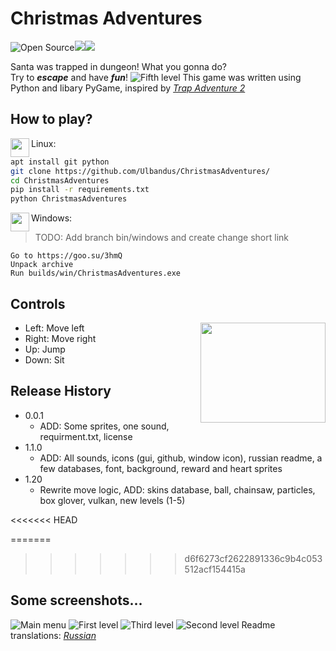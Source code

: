 # Christmas Adventures

![Open Source](https://img.shields.io/static/v1?label=OS&message=Open%20Source&color=White)![](https://img.shields.io/static/v1?label=U&message=Unlicensed&color=black)![](https://img.shields.io/static/v1?label=YL&message=YandexLyceumProject&color=red)

Santa was trapped in dungeon! What you gonna do?  
Try to ***escape*** and have ***fun***!
![Fifth level](https://i.imgur.com/HcX2dNk.png)
This game was written using Python and libary PyGame, inspired by *[Trap Adventure 2](http://trapadventure2.org/)*

## How to play?
<img align="left" width="30" height="30" src="https://i.imgur.com/0hv6SOQ.png">
   Linux:

```sh
apt install git python
git clone https://github.com/Ulbandus/ChristmasAdventures/
cd ChristmasAdventures
pip install -r requirements.txt
python ChristmasAdventures 
```

<img align="left" width="30" height="30" src="https://i.imgur.com/tD6vH32.png">
Windows:

> TODO: Add branch bin/windows and create change short link 

```
Go to https://goo.su/3hmQ
Unpack archive
Run builds/win/ChristmasAdventures.exe
```

## Controls
<img align="right" width="200" height="160" src="https://i.imgur.com/TQK70fH.jpg">

* Left: Move left   
* Right: Move right  
* Up: Jump   
* Down: Sit

## Release History 

* 0.0.1
    * ADD: Some sprites, one sound, requirment.txt, license
* 1.1.0
    * ADD: All sounds, icons (gui, github, window icon),
    russian readme, a few databases, font, background, reward and heart sprites
* 1.20
    * Rewrite move logic,  ADD: skins database, ball, chainsaw, particles, box glover, vulkan, new levels (1-5)

<<<<<<< HEAD

=======
>>>>>>> d6f6273cf2622891336c9b4c053512acf154415a
## Some screenshots...
![Main menu](https://i.imgur.com/Zd48zSF.png)
![First level](https://i.imgur.com/Gm0ZrLS.png)
![Third level](https://i.imgur.com/wiS4Qgn.png)
![Second level](https://i.imgur.com/ZdXRqkE.png)
Readme translations: [*Russian*](https://github.com/Ulbandus/ChristmasAdventures/blob/master/docs/readme_ru.md)

